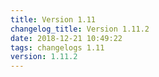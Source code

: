 ```yaml
---
title: Version 1.11
changelog_title: Version 1.11.2
date: 2018-12-21 10:49:22 
tags: changelogs 1.11
version: 1.11.2
---
```

<script src="https://gist.github.com/spinnaker-release/5cbb402297feb85f82482a73e9428967.js"/>